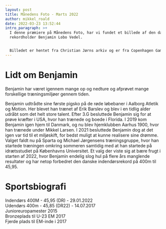 ```yaml
---
layout: post
title: Månedens Foto - Marts 2022
author: mikkel_roald
date: 2022-03-23 13:52:44
intro_paragraph: >+
  I denne præmiere på Månedens Foto, har vi fundet et billede af den danske 400m
  rekordholder Benjamin Lobo Vedel.


  Billedet er hentet fra Christian Jørns arkiv og er fra Copenhagen Games 2019.
---
```

# Lidt om Benjamin

Benjamin har været igennem mange op og nedture og afprøvet mange forskellige træningsmiljøer gennem tiden.

Benjamin udtrådte sine første pigsko på de røde løbebaner i Aalborg Atletik og Motion. Her blevet han trænet af Erik Barslev og blev i en tidlig alder udråbt som det helt store talent. Efter 3.G besluttede Benjamin sig for at prøve kræfter i USA, hvor han trænede og boede i Florida. I 2019 kom Benjamin igen hjem til Danmark, og nu blev hjemklubben Aarhus 1900, hvor han trænede under Mikkel Larsen. I 2021 besluttede Benjamin dog at det igen var tid til et miljøskift, for bedst muligt at kunne realisere sine drømme. Valget faldt nu på Sparta og Michael Jørgensens træningsgruppe, hvor han startede træningen omkring sommeren samtidig med at han startede på idrætsstudiet på Københavns Universitet. Et valg der viste sig at bære frugt i starten af 2022, hvor Benjamin endelig slog hul på flere års manglende resultater og har netop forbedret den danske indendørsrekord på 400m til 45,95.

# Sportsbiografi

Indendørs 400M - 45,95 (DR) - 29.01.2022  
Udendørs 400m - 45,85 (DR22) - 14.07.2017  
Junioreuropamester 2015   
Bronzeplads til U-23 EM 2017  
Fjerde plads til EM-inde i 2017  